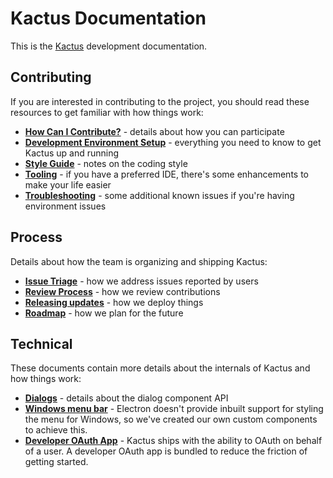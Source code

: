 # Kactus Documentation

This is the [Kactus](https://github.com/kactus-io/kactus) development
documentation.

## Contributing

If you are interested in contributing to the project, you should read these
resources to get familiar with how things work:

 - **[How Can I Contribute?](../CONTRIBUTING.md#how-can-i-contribute)** -
    details about how you can participate
 - **[Development Environment Setup](contributing/setup.md)** - everything
    you need to know to get Kactus up and running
 - **[Style Guide](contributing/styleguide.md)** - notes on the coding style
 - **[Tooling](contributing/tooling.md)** - if you have a preferred IDE,
    there's some enhancements to make your life easier
 - **[Troubleshooting](contributing/troubleshooting.md)** - some additional
    known issues if you're having environment issues

## Process

Details about how the team is organizing and shipping Kactus:

 - **[Issue Triage](process/issue-triage.md)** - how we address issues reported
    by users
 - **[Review Process](process/reviews.md)** - how we review contributions
 - **[Releasing updates](process/releasing-updates.md)** - how we deploy things
 - **[Roadmap](process/roadmap.md)** - how we plan for the future

## Technical

These documents contain more details about the internals of Kactus
and how things work:

 - **[Dialogs](technical/dialogs.md)** - details about the dialog component API
 - **[Windows menu bar](technical/windows-menu-bar.md)** - Electron doesn't
    provide inbuilt support for styling the menu for Windows, so we've created
    our own custom components to achieve this.
 - **[Developer OAuth App](technical/oauth.md)** - Kactus ships with
    the ability to OAuth on behalf of a user. A developer OAuth app is bundled
    to reduce the friction of getting started.
